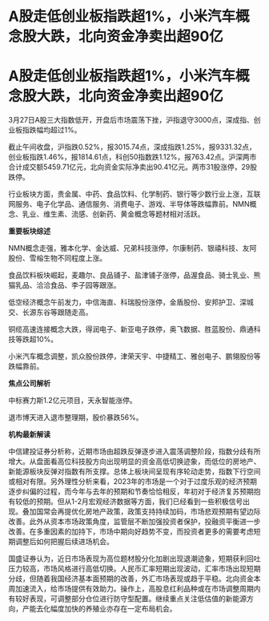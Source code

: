 # A股走低创业板指跌超1%，小米汽车概念股大跌，北向资金净卖出超90亿

# A股走低创业板指跌超1%，小米汽车概念股大跌，北向资金净卖出超90亿

3月27日A股三大指数低开，开盘后市场震荡下挫，沪指退守3000点，深成指、创业板指跌幅均超过1%。

截止午间收盘，沪指跌0.52%，报3015.74点，深成指跌1.25%，报9331.32点，创业板指跌1.46%，报1814.61点，科创50指数跌1.12%，报763.42点。沪深两市合计成交额5459.71亿元，北向资金实际净卖出90.41亿元。两市31股涨停，29股跌停。

行业板块方面，贵金属、中药、食品饮料、化学制药、银行等少数行业上涨，互联网服务、电子化学品、通信服务、消费电子、游戏、半导体等跌幅靠前。NMN概念、乳业、维生素、流感、创新药、黄金概念等题材相对活跃。

**重要板块综述**

NMN概念走强，雅本化学、金达威、兄弟科技涨停，尔康制药、银禧科技、友阿股份、雪榕生物不同程度上涨。

食品饮料板块崛起，麦趣尔、良品铺子、盐津铺子涨停，品渥食品、骑士乳业、熊猫乳品、洽洽食品、李子园等跟涨。

低空经济概念午前发力，中信海直、科瑞股份涨停，金盾股份、安邦护卫、深城交、长源东谷等跟随走高。

铜缆高速连接概念大跌，得润电子、新亚电子跌停，奥飞数据、胜蓝股份、鼎通科技等跌超10%。

小米汽车概念调整，凯众股份跌停，津荣天宇、中捷精工、雅创电子、鹏翎股份等跌幅靠前。

**焦点公司解析**

中标赛力斯1.2亿元项目，天永智能涨停。

退市博天进入退市整理期，股价暴跌56%。

**机构最新解读**

中信建投证券分析称，近期市场由超跌反弹逐步进入震荡调整阶段，指数分歧有所增大。从盘面看高位科技股方向出现明显的资金高低切换迹象，而低位的房地产、新能源板块反弹对指数有所支撑。总体上板块间呈现有序轮动走势，指数下行空间或相对有限。另外理性分析来看，2023年的市场是一个对于过度乐观的经济预期逐步纠偏的过程，而今年与去年的预期和节奏恰恰相反，年初对于经济复苏预期抱有较低的预期。但从1-2月宏观经济数据等方面，我们已经看到一些积极信号出现。叠加国常会再提优化房地产政策，政策支持持续加码，市场悲观预期有望边际改善。此外从资本市场政策角度，监管层不断加强投资者保护，投融资平衡进一步改善。在多重因素的加持下，市场中期向好趋势不变，而投资者更多的需要考虑短期调整后如何把握后续进场机会。

国盛证券认为，近日市场表现为高位题材股分化加剧出现退潮迹象，短期获利回吐压力较高，市场风格进行高低切换。人民币汇率短期出现波动，汇率市场出现短期分歧，但随着我国经济基本面预期的改善，外汇市场表现或趋于平稳。北向资金本周加速流入，给市场提供有效助力。操作上，高股息红利品种或在市场调整周期内有较好表现，可调整部分仓位进行防守型配置。继续重点关注低估值的新能源方向，产能去化幅度加快的养殖业亦存在一定布局机会。

